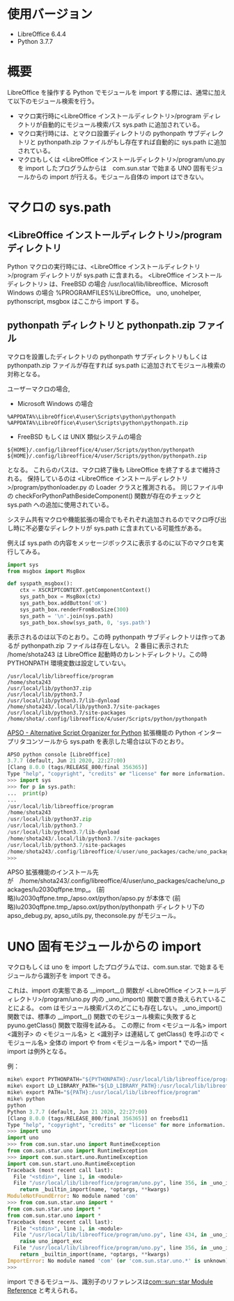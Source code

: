 # 使用バージョン

- LibreOffice 6.4.4
- Python 3.7.7

# 概要

LibreOffice を操作する Python でモジュールを import する際には、通常に加えて以下のモジュール検索を行う。
- マクロ実行時に\<LibreOffice インストールディレクトリ\>/program ディレクトリが自動的にモジュール検索パス sys.path に追加されている。
- マクロ実行時には、とマクロ設置ディレクトリの pythonpath サブディレクトリと pythonpath.zip ファイルがもし存在すれば自動的に sys.path に追加されている。
- マクロもしくは \<LibreOffice インストールディレクトリ\>/program/uno.py を import したプログラムからは　com.sun.star で始まる UNO 固有モジュールからの import が行える。モジュール自体の import はできない。

# マクロの sys.path

## \<LibreOffice インストールディレクトリ\>/program ディレクトリ

Python マクロの実行時には、\<LibreOffice インストールディレクトリ\>/program ディレクトリが sys.path に含まれる。
\<LibreOffice インストールディレクトリ\> は、FreeBSD の場合 /usr/local/lib/libreoffice、Microsoft Windows の場合 %PROGRAMFILES%\LibreOffice。
uno, unohelper, pythonscript, msgbox はここから import する。

## pythonpath ディレクトリと pythonpath.zip ファイル

マクロを設置したディレクトリの pythonpath サブディレクトリもしくは pythonpath.zip ファイルが存在すれば sys.path に追加されてモジュール検索の対称となる。

ユーザーマクロの場合,

- Microsoft Windows の場合

```
%APPDATA%\LibreOffice\4\user\Scripts\python\pythonpath
%APPDATA%\LibreOffice\4\user\Scripts\python\pythonpath.zip
```

- FreeBSD もしくは UNIX 類似システムの場合

```
${HOME}/.config/libreoffice/4/user/Scripts/python/pythonpath
${HOME}/.config/libreoffice/4/user/Scripts/python/pythonpath.zip
```

となる。
これらのパスは、マクロ終了後も LibreOffice を終了するまで維持される。
保持しているのは \<LibreOffice インストールディレクトリ\>/program/pythonloader.py の Loader クラスと推測される。
同じファイル中の checkForPythonPathBesideComponent() 関数が存在のチェックと sys.path への追加に使用されている。

システム共有マクロや機能拡張の場合でもそれぞれ追加されるのでマクロ呼び出し時に不必要なディレクトリが sys.path に含まれている可能性がある。

例えば sys.path の内容をメッセージボックスに表示するのに以下のマクロを実行してみる。

```py:syspath.py
import sys
from msgbox import MsgBox

def syspath_msgbox():
    ctx = XSCRIPTCONTEXT.getComponentContext()
    sys_path_box = MsgBox(ctx)
    sys_path_box.addButton('oK')
    sys_path_box.renderFromBoxSize(300)
    sys_path = '\n'.join(sys.path)
    sys_path_box.show(sys_path, 0, 'sys.path')
```

表示されるのは以下のとおり。この時 pythonpath サブディレクトリは作ってあるが pythonpath.zip ファイルは存在しない。
2 番目に表示された /home/shota243 は LibreOffice 起動時のカレントディレクトリ。この時 PYTHONPATH 環境変数は設定していない。

```
/usr/local/lib/libreoffice/program
/home/shota243
/usr/local/lib/python37.zip
/usr/local/lib/python3.7
/usr/local/lib/python3.7/lib-dynload
/home/shota243/.local/lib/python3.7/site-packages
/usr/local/lib/python3.7/site-packages
/home/shota/.config/libreoffice/4/user/Scripts/python/pythonpath
```

[APSO - Alternative Script Organizer for Python](https://extensions.libreoffice.org/en/extensions/show/apso-alternative-script-organizer-for-python) 拡張機能の Python インタープリタコンソールから sys.path を表示した場合は以下のとおり。

```py
APSO python console [LibreOffice]
3.7.7 (default, Jun 21 2020, 22:27:00) 
[Clang 8.0.0 (tags/RELEASE_800/final 356365)]
Type "help", "copyright", "credits" or "license" for more information.
>>> import sys
>>> for p in sys.path:
...  print(p)
... 
/usr/local/lib/libreoffice/program
/home/shota243
/usr/local/lib/python37.zip
/usr/local/lib/python3.7
/usr/local/lib/python3.7/lib-dynload
/home/shota243/.local/lib/python3.7/site-packages
/usr/local/lib/python3.7/site-packages
/home/shota243/.config/libreoffice/4/user/uno_packages/cache/uno_packages/lu2030qffpne.tmp_/apso.oxt/python/pythonpath
>>> 
```

APSO 拡張機能のインストール先が　/home/shota243/.config/libreoffice/4/user/uno_packages/cache/uno_packages/lu2030qffpne.tmp_。
(前略)lu2030qffpne.tmp_/apso.oxt/python/apso.py が本体で (前略)lu2030qffpne.tmp_/apso.oxt/python/pythonpath ディレクトリ下の
apso_debug.py, apso_utils.py, theconsole.py がモジュール。

# UNO 固有モジュールからの import

マクロもしくは uno を import したプログラムでは、com.sun.star. で始まるモジュールから識別子を import できる。

これは、import の実態である \_\_import\_\_() 関数が \<LibreOffice インストールディレクトリ\>/program/uno.py 内の \_uno\_import() 関数で置き換えられていることによる。
com はモジュール検索パスのどこにも存在しない。
\_uno\_import() 関数では、標準の \_\_import\_\_() 関数でのモジュール検索に失敗すると pyuno.getClass() 関数で取得を試みる。
この際に from \<モジュール名\> import \<識別子\> の \<モジュール名\> と \<識別子\> は連結して getClass() を呼ぶので \<モジュール名\> 全体の import や from \<モジュール名\> import * での一括 import は例外となる。

例：

```py
mike% export PYTHONPATH="${PYTHONPATH}:/usr/local/lib/libreoffice/program"
mike% export LD_LIBRARY_PATH="${LD_LIBRARY_PATH}:/usr/local/lib/libreoffice/program"
mike% export PATH="${PATH}:/usr/local/lib/libreoffice/program"
mike% python
python
Python 3.7.7 (default, Jun 21 2020, 22:27:00) 
[Clang 8.0.0 (tags/RELEASE_800/final 356365)] on freebsd11
Type "help", "copyright", "credits" or "license" for more information.
>>> import uno
import uno
>>> from com.sun.star.uno import RuntimeException
from com.sun.star.uno import RuntimeException
>>> import com.sun.start.uno.RuntimeException
import com.sun.start.uno.RuntimeException
Traceback (most recent call last):
  File "<stdin>", line 1, in <module>
  File "/usr/local/lib/libreoffice/program/uno.py", line 356, in _uno_import
    return _builtin_import(name, *optargs, **kwargs)
ModuleNotFoundError: No module named 'com'
>>> from com.sun.star.uno import *
from com.sun.star.uno import *
from com.sun.star.uno import *
Traceback (most recent call last):
  File "<stdin>", line 1, in <module>
  File "/usr/local/lib/libreoffice/program/uno.py", line 434, in _uno_import
    raise uno_import_exc
  File "/usr/local/lib/libreoffice/program/uno.py", line 356, in _uno_import
    return _builtin_import(name, *optargs, **kwargs)
ImportError: No module named 'com' (or 'com.sun.star.uno.*' is unknown)
>>> 
```

import できるモジュール、識別子のリファレンスは[com::sun::star Module Reference](https://api.libreoffice.org/docs/idl/ref/namespacecom_1_1sun_1_1star.html) と考えられる。
